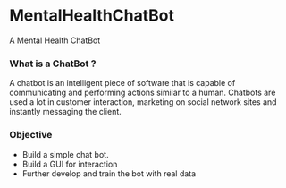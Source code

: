 # MentalHealthChatBot
A Mental Health ChatBot
### What is a ChatBot ?

A chatbot is an intelligent piece of software that is capable of communicating and performing actions similar to a human. Chatbots are used a lot in customer interaction, marketing on social network sites and instantly messaging the client. 

### Objective
* Build a simple chat bot.
* Build a GUI for interaction
* Further develop and train the bot with real data
